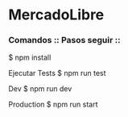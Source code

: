 # MercadoLibre



### Comandos :: Pasos  seguir ::

$ npm install

Ejecutar Tests
$ npm run test

Dev
$ npm run dev

Production
$ npm run start
